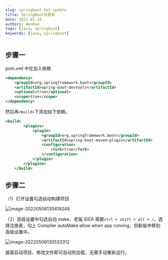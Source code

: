 ```yaml
---
slug: springboot-hot-update
title: SpringBoot热更新
date: 2022-01-10
authors: WenHao
tags: [java, springboot]
keywords: [java, springboot]
---
```


<!-- truncate -->

## 步骤一

pom.xml 中在加入依赖

```xml
<dependency>
 	<groupId>org.springframework.boot</groupId>
 	<artifactId>spring-boot-devtools</artifactId>
 	<optional>true</optional>
	<scope>true</scope>
</dependency>
```

然后再`<build>`下添加如下依赖。

```xml
<build>
        <plugins>
            <plugin>
                <groupId>org.springframework.boot</groupId>
                <artifactId>spring-boot-maven-plugin</artifactId>
                <configuration>
                    <fork>true</fork>
                </configuration>
            </plugin>
        </plugins>
    </build>
```

## 步骤二

（1）打开设置勾选自动构建项目

![image-20220506130419248](https://img.kuizuo.cn/image-20220506130419248.png)

（2）高级设置中勾选自动 make，老版 IDEA 需要`ctrl + shift + alt + /`，选择注册表，勾上 Compiler autoMake allow when app running，但新版中移到高级设置中。

![image-20220506130533312](https://img.kuizuo.cn/image-20220506130533312.png)

接着启动项目，修改文件即可自动热加载，无需手动重新运行。

